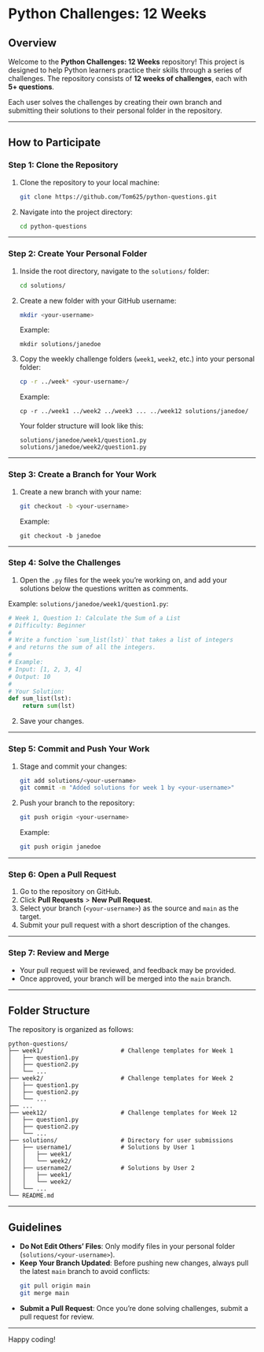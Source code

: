 # Python Challenges: 12 Weeks

## Overview
Welcome to the **Python Challenges: 12 Weeks** repository! This project is designed to help Python learners practice their skills through a series of challenges. The repository consists of **12 weeks of challenges**, each with **5+ questions**.

Each user solves the challenges by creating their own branch and submitting their solutions to their personal folder in the repository.

---

## How to Participate

### Step 1: Clone the Repository
1. Clone the repository to your local machine:
   ```bash
   git clone https://github.com/Tom625/python-questions.git
   ```
2. Navigate into the project directory:
   ```bash
   cd python-questions
   ```

---

### Step 2: Create Your Personal Folder
1. Inside the root directory, navigate to the `solutions/` folder:
   ```bash
   cd solutions/
   ```
2. Create a new folder with your GitHub username:
   ```bash
   mkdir <your-username>
   ```
   Example:
   ```
   mkdir solutions/janedoe
   ```

3. Copy the weekly challenge folders (`week1`, `week2`, etc.) into your personal folder:
   ```bash
   cp -r ../week* <your-username>/
   ```

   Example:
   ```
   cp -r ../week1 ../week2 ../week3 ... ../week12 solutions/janedoe/
   ```

   Your folder structure will look like this:
   ```
   solutions/janedoe/week1/question1.py
   solutions/janedoe/week2/question1.py
   ```

---

### Step 3: Create a Branch for Your Work
1. Create a new branch with your name:
   ```bash
   git checkout -b <your-username>
   ```
   Example:
   ```
   git checkout -b janedoe
   ```

---

### Step 4: Solve the Challenges
1. Open the `.py` files for the week you’re working on, and add your solutions below the questions written as comments.

Example:
`solutions/janedoe/week1/question1.py`:
```python
# Week 1, Question 1: Calculate the Sum of a List
# Difficulty: Beginner
#
# Write a function `sum_list(lst)` that takes a list of integers
# and returns the sum of all the integers.
#
# Example:
# Input: [1, 2, 3, 4]
# Output: 10
#
# Your Solution:
def sum_list(lst):
    return sum(lst)
```

2. Save your changes.

---

### Step 5: Commit and Push Your Work
1. Stage and commit your changes:
   ```bash
   git add solutions/<your-username>
   git commit -m "Added solutions for week 1 by <your-username>"
   ```

2. Push your branch to the repository:
   ```bash
   git push origin <your-username>
   ```
   Example:
   ```bash
   git push origin janedoe
   ```

---

### Step 6: Open a Pull Request
1. Go to the repository on GitHub.
2. Click **Pull Requests** > **New Pull Request**.
3. Select your branch (`<your-username>`) as the source and `main` as the target.
4. Submit your pull request with a short description of the changes.

---

### Step 7: Review and Merge
- Your pull request will be reviewed, and feedback may be provided.
- Once approved, your branch will be merged into the `main` branch.

---

## Folder Structure
The repository is organized as follows:
```
python-questions/
├── week1/                      # Challenge templates for Week 1
│   ├── question1.py
│   ├── question2.py
│   └── ...
├── week2/                      # Challenge templates for Week 2
│   ├── question1.py
│   ├── question2.py
│   └── ...
├── ...
├── week12/                     # Challenge templates for Week 12
│   ├── question1.py
│   ├── question2.py
│   └── ...
├── solutions/                  # Directory for user submissions
│   ├── username1/              # Solutions by User 1
│   │   ├── week1/
│   │   └── week2/
│   ├── username2/              # Solutions by User 2
│   │   ├── week1/
│   │   └── week2/
│   └── ...
└── README.md
```

---

## Guidelines
- **Do Not Edit Others’ Files**: Only modify files in your personal folder (`solutions/<your-username>`).
- **Keep Your Branch Updated**: Before pushing new changes, always pull the latest `main` branch to avoid conflicts:
  ```bash
  git pull origin main
  git merge main
  ```
- **Submit a Pull Request**: Once you’re done solving challenges, submit a pull request for review.

---

Happy coding!

